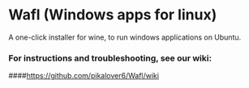 # Wafl (Windows apps for linux)
A one-click installer for wine, to run windows applications on Ubuntu.

### For instructions and troubleshooting, see our wiki:
####https://github.com/pikalover6/Wafl/wiki
